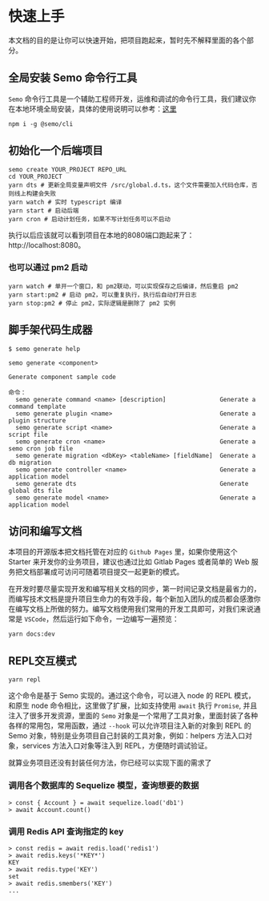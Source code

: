 # 快速上手

本文档的目的是让你可以快速开始，把项目跑起来，暂时先不解释里面的各个部分。

## 全局安装 Semo 命令行工具

`Semo` 命令行工具是一个辅助工程师开发，运维和调试的命令行工具，我们建议你在本地环境全局安装，具体的使用说明可以参考：[这里](https://semo.js.org)

```
npm i -g @semo/cli
```

## 初始化一个后端项目

```
semo create YOUR_PROJECT REPO_URL
cd YOUR_PROJECT
yarn dts # 更新全局变量声明文件 /src/global.d.ts，这个文件需要加入代码仓库，否则线上构建会失败
yarn watch # 实时 typescript 编译
yarn start # 启动后端
yarn cron # 启动计划任务，如果不写计划任务可以不启动
```
执行以后应该就可以看到项目在本地的8080端口跑起来了：http://localhost:8080。

### 也可以通过 pm2 启动

```
yarn watch # 单开一个窗口，和 pm2联动，可以实现保存之后编译，然后重启 pm2
yarn start:pm2 # 启动 pm2，可以重复执行，执行后自动打开日志
yarn stop:pm2 # 停止 pm2，实际逻辑是删除了 pm2 实例
```

## 脚手架代码生成器

```
$ semo generate help

semo generate <component>

Generate component sample code

命令：
  semo generate command <name> [description]               Generate a command template
  semo generate plugin <name>                              Generate a plugin structure
  semo generate script <name>                              Generate a script file
  semo generate cron <name>                                Generate a semo cron job file
  semo generate migration <dbKey> <tableName> [fieldName]  Generate a db migration
  semo generate controller <name>                          Generate a application model
  semo generate dts                                        Generate global dts file
  semo generate model <name>                               Generate a application model
```

## 访问和编写文档

本项目的开源版本把文档托管在对应的 `Github Pages` 里，如果你使用这个 Starter 来开发你的业务项目，建议也通过比如 Gitlab Pages 或者简单的 Web 服务把文档部署成可访问可随着项目提交一起更新的模式。

在开发时要尽量实现开发和编写相关文档的同步，第一时间记录文档是最省力的，而编写技术文档是提升项目生命力的有效手段，每个新加入团队的成员都会感激你在编写文档上所做的努力。编写文档使用我们常用的开发工具即可，对我们来说通常是 `VSCode`，然后运行如下命令，一边编写一遍预览：

```
yarn docs:dev
```

## REPL交互模式

```
yarn repl
```
这个命令是基于 Semo 实现的。通过这个命令，可以进入 node 的 REPL 模式，和原生 node 命令相比，这里做了扩展，比如支持使用 `await` 执行 `Promise`, 并且注入了很多开发资源，里面的 `Semo` 对象是一个常用了工具对象，里面封装了各种各样的常用包，常用函数，通过 `--hook` 可以允许项目注入新的对象到 REPL 的 Semo 对象，特别是业务项目自己封装的工具对象，例如：helpers 方法入口对象，services 方法入口对象等注入到 REPL，方便随时调试验证。

就算业务项目还没有封装任何方法，你已经可以实现下面的需求了

### 调用各个数据库的 Sequelize 模型，查询想要的数据

```
> const { Account } = await sequelize.load('db1')
> await Account.count()
```

### 调用 Redis API 查询指定的 key

```
> const redis = await redis.load('redis1')
> await redis.keys('*KEY*')
KEY
> await redis.type('KEY')
set
> await redis.smembers('KEY')
...
```
